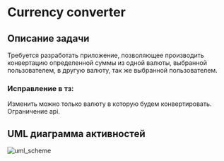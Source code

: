 # Currency converter

## Описание задачи 

Требуется разработать приложение, позволяющее производить конвертацию определенной суммы из одной валюты, 
выбранной пользователем, в другую валюту, так же выбранной пользователем.

### Исправление в тз:

Изменить можно только валюту в которую будем конвертировать. Ограничение api.

## UML диаграмма активностей

![uml_scheme](https://github.com/atomnato/currency_converter/assets/67288196/d5e222bb-b7be-476f-8fa2-e72befa04eb7)
